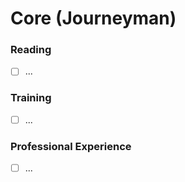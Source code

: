 # Core (Journeyman)

### Reading
- [ ] ...

### Training
- [ ] ...

### Professional Experience
- [ ] ...
